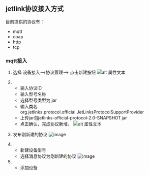 ## jetlink协议接入方式
目前提供的协议有：
* mqtt
* coap
* http
* tcp
### mqtt接入
1. 选择 设备接入-->协议管理--> 点击新建按钮
![alt 属性文本](http://doc.jetlinks.cn/assets/img/new-protocol.878fbbf2.png)
2. - 输入协议ID
   -  输入型号名称
   - 选择型号类型为 jar
   - 输入类名org.jetlinks.protocol.official.JetLinksProtocolSupportProvider
   - 上传jar包jetlinks-official-protocol-2.0-SNAPSHOT.jar
   - 点击确认，完成协议新增。
![alt 属性文本](http://doc.jetlinks.cn/assets/img/product-protocol.c07eaa2e.png)
3. 发布刚新建的协议
![image](https://user-images.githubusercontent.com/18349925/142365934-cb7a6114-9b41-4c18-b497-b1c4677dbcb4.png)

4.
   -  新建设备型号
   -  选择消息协议为刚新建的协议
![image](https://user-images.githubusercontent.com/18349925/142365521-114d1060-5c78-4f4a-9065-eaeb1befba71.png)
5. 
   -  添加设备
